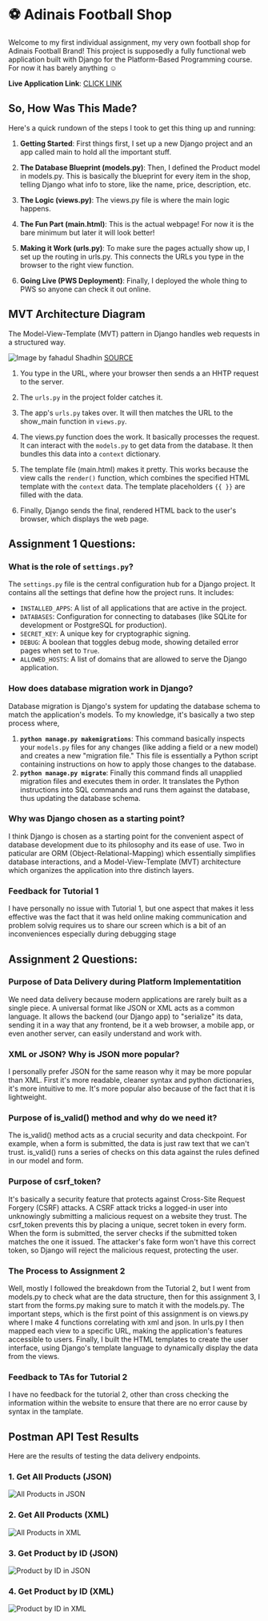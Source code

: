 # ⚽ Adinais Football Shop
Welcome to my first individual assignment, my very own football shop for Adinais Football Brand! This project is supposedly a fully functional web application built with Django for the Platform-Based Programming course. For now it has barely anything ☺️

**Live Application Link**: [CLICK LINK](https://rafasyah-miyauchi-adinaisfootball.pbp.cs.ui.ac.id/)


## So, How Was This Made?

Here's a quick rundown of the steps I took to get this thing up and running:

1. **Getting Started**: First things first, I set up a new Django project and an app called main to hold all the important stuff.

2. **The Database Blueprint (models.py)**: Then, I defined the Product model in models.py. This is basically the blueprint for every item in the shop, telling Django what info to store, like the name, price, description, etc.

3. **The Logic (views.py)**: The views.py file is where the main logic happens. 

4. **The Fun Part (main.html)**: This is the actual webpage! For now it is the bare minimum but later it will look better!

5. **Making it Work (urls.py)**: To make sure the pages actually show up, I set up the routing in urls.py. This connects the URLs you type in the browser to the right view function.

6. **Going Live (PWS Deployment)**: Finally, I deployed the whole thing to PWS so anyone can check it out online.

##  MVT Architecture Diagram

The Model-View-Template (MVT) pattern in Django handles web requests in a structured way.

![Image by fahadul Shadhin](1_XohhamnRotq53fQaY5HQfA.png)
    [SOURCE](https://python.plainenglish.io/the-mvt-design-pattern-of-django-8fd47c61f582)


1. You type in the URL, where your browser then sends a an HHTP request to the server.

2. The `urls.py` in the project folder catches it.

3. The app's `urls.py` takes over. It will then matches the URL to the show_main function in `views.py`.

4. The views.py function does the work. It basically processes the request. It can interact with the `models.py` to get data from the database. It then bundles this data into a `context` dictionary.

5. The template file (main.html) makes it pretty. This works because the view calls the `render()` function, which combines the specified HTML template with the `context` data. The template placeholders `{{ }}` are filled with the data.


6. Finally, Django sends the final, rendered HTML back to the user's browser, which displays the web page.

## Assignment 1 Questions:

### What is the role of `settings.py`?
The `settings.py` file is the central configuration hub for a Django project. It contains all the settings that define how the project runs. It includes:
* `INSTALLED_APPS`: A list of all applications that are active in the project.
* `DATABASES`: Configuration for connecting to databases (like SQLite for development or PostgreSQL for production).
* `SECRET_KEY`: A unique key for cryptographic signing.
* `DEBUG`: A boolean that toggles debug mode, showing detailed error pages when set to `True`.
* `ALLOWED_HOSTS`: A list of domains that are allowed to serve the Django application.

### How does database migration work in Django?
Database migration is Django's system for updating the database schema to match the application's models. To my knowledge, it's basically a two step process where,
1.  **`python manage.py makemigrations`**: This command basically inspects your `models.py` files for any changes (like adding a field or a new model) and creates a new "migration file." This file is essentially a Python script containing instructions on how to apply those changes to the database.
2.  **`python manage.py migrate`**: Finally this command finds all unapplied migration files and executes them in order. It translates the Python instructions into SQL commands and runs them against the database, thus updating the database schema.

### Why was Django chosen as a starting point?
I think Django is chosen as a starting point for the convenient aspect of database development due to its philosophy and its ease of use. Two in paticular are ORM (Object-Relational-Mapping) which essentially simplifies database interactions, and a Model-View-Template (MVT) architecture which organizes the application into thre distinch layers. 

### Feedback for Tutorial 1
I have personally no issue with Tutorial 1, but one aspect that makes it less effective was the fact that it was held online making communication and problem solvig requires us to share our screen which is a bit of an inconveniences especially during debugging stage

## Assignment 2 Questions:

### Purpose of Data Delivery during Platform Implementatition
We need data delivery because modern applications are rarely built as a single piece. A universal format like JSON or XML acts as a common language. It allows the backend (our Django app) to "serialize" its data, sending it in a way that any frontend, be it a web browser, a mobile app, or even another server, can easily understand and work with.

### XML or JSON? Why is JSON more popular?
I personally prefer JSON for the same reason why it may be more popular than XML. First it's more readable, cleaner syntax and python dictionaries, it's more intuitive to me. It's more popular also because of the fact that it is lightweight.

### Purpose of is_valid() method and why do we need it?
The is_valid() method acts as a crucial security and data checkpoint. For example, when a form is submitted, the data is just raw text that we can't trust. is_valid() runs a series of checks on this data against the rules defined in our model and form. 

### Purpose of csrf_token?
It's basically a security feature that protects against Cross-Site Request Forgery (CSRF) attacks. A CSRF attack tricks a logged-in user into unknowingly submitting a malicious request on a website they trust. The csrf_token prevents this by placing a unique, secret token in every form. When the form is submitted, the server checks if the submitted token matches the one it issued. The attacker's fake form won't have this correct token, so Django will reject the malicious request, protecting the user.

### The Process to Assignment 2
Well, mostly I followed the breakdown from the Tutorial 2, but I went from models.py to check what are the data structure, then for this assignment 3, I start from the forms.py making sure to match it with the models.py. The important steps, which is the first point of this assignment is on views.py where I make 4 functions correlating with xml and json. In urls.py I then mapped each view to a specific URL, making the application's features accessible to users. Finally, I built the HTML templates to create the user interface, using Django's template language to dynamically display the data from the views.

### Feedback to TAs for Tutorial 2
I have no feedback for the tutorial 2, other than cross checking the information within the website to ensure that there are no error cause by syntax in the tamplate.

## Postman API Test Results

Here are the results of testing the data delivery endpoints.

### 1. Get All Products (JSON)
![All Products in JSON](images/jsonlocalhost.jpg)

### 2. Get All Products (XML)
![All Products in XML](images/xmllocalhost.jpg)

### 3. Get Product by ID (JSON)
![Product by ID in JSON](images/jsonid.jpg)

### 4. Get Product by ID (XML)
![Product by ID in XML](images/xmlid.jpg)